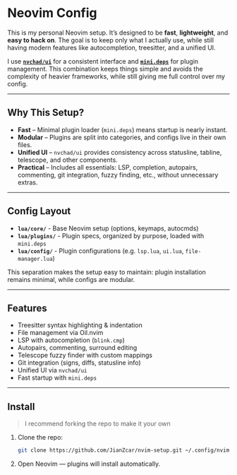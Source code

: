 # Neovim Config

This is my personal Neovim setup. It’s designed to be **fast**, **lightweight**, and **easy to hack on**. The goal is to keep only what I actually use, while still having modern features like autocompletion, treesitter, and a unified UI.

I use **[`nvchad/ui`](https://github.com/NvChad/ui)** for a consistent interface and **[`mini.deps`](https://github.com/nvim-mini/mini.deps)** for plugin management. This combination keeps things simple and avoids the complexity of heavier frameworks, while still giving me full control over my config.

---

## Why This Setup?

* **Fast** – Minimal plugin loader (`mini.deps`) means startup is nearly instant.
* **Modular** – Plugins are split into categories, and configs live in their own files.
* **Unified UI** – `nvchad/ui` provides consistency across statusline, tabline, telescope, and other components.
* **Practical** – Includes all essentials: LSP, completion, autopairs, commenting, git integration, fuzzy finding, etc., without unnecessary extras.

---

## Config Layout

* **`lua/core/`** - Base Neovim setup (options, keymaps, autocmds)
* **`lua/plugins/`** - Plugin specs, organized by purpose, loaded with `mini.deps`
* **`lua/config/`** - Plugin configurations (e.g. `lsp.lua`, `ui.lua`, `file-manager.lua`)

This separation makes the setup easy to maintain: plugin installation remains minimal, while configs are modular.

---

## Features

* Treesitter syntax highlighting & indentation
* File management via Oil.nvim
* LSP with autocompletion (`blink.cmp`)
* Autopairs, commenting, surround editing
* Telescope fuzzy finder with custom mappings
* Git integration (signs, diffs, statusline info)
* Unified UI via `nvchad/ui`
* Fast startup with `mini.deps`

---

## Install
> I recommend forking the repo to make it your own

1. Clone the repo:

   ```bash
   git clone https://github.com/JianZcar/nvim-setup.git ~/.config/nvim
   ```

2. Open Neovim — plugins will install automatically.

